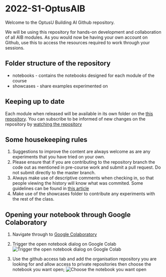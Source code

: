 # 2022-S1-OptusAIB

Welcome to the OptusU Building AI Github repository.

We will be using this repository for hands-on development and collaboration of all AIB modules. As you would now be having your own account on Github, use this to access the resources required to work through your sessions.

## Folder structure of the repository
* notebooks - contains the notebooks designed for each module of the course
* showcases - share examples experimented on

## Keeping up to date 

Each module when released will be available in its own folder on the [this repository](https://github.com/CDAC-lab/2022-S1-OptusAIB). You can subscribe to be informed of new changes on the repository by [watching the repository](https://github.com/CDAC-lab/2022-S1-OptusAIB/subscription)

## Some housekeeping rules
1. Suggestions to improve the content are always welcome as are any experiments that you have tried on your own.
2. Please ensure that if you are contributing to the repository branch the code out as mentioned in pre-course work and submit a pull request. Do not submit directly to the master branch.
3. Always make use of descriptive comments when checking in, so that people viewing the history will know what was commited. Some guidelines can be found in [this article](https://chris.beams.io/posts/git-commit/)
4. Make use of the showcases folder to contribute any experiments with the rest of the class.

## Opening your notebook through Google Colaboratory

1. Navigate through to [Google Colaboratory](https://colab.research.google.com/)

2. Trigger the open notebook dialog on Google Colab
![Trigger the open notebook dialog on Google Colab](https://drive.google.com/uc?id=1xwJOBKgiaorOdY8rkqcIweiFOxHJ5VHo) 

2. Use the github access tab and add the organisation repository you are looking for and allow access to private repositories then choose the notebook you want open;
![Choose the notebook you want open](https://drive.google.com/uc?id=1ujuaO1KJ5AgUxKQwAwyENAvgfzNcaaqU)
